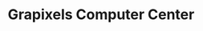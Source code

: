 ---
title: "Grapixels Computer Center"
url: /davao-city/grapixels-computer-center/
shop: Computer
---